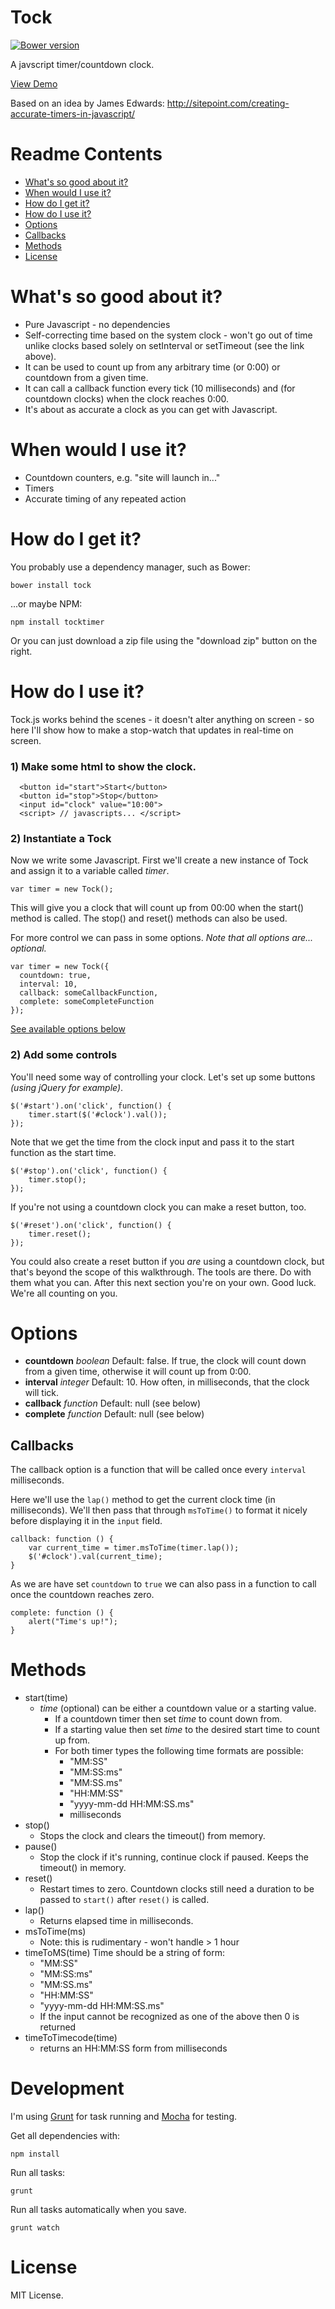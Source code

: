 # Tock #

[![Bower version](https://badge.fury.io/bo/tock.svg)](http://badge.fury.io/bo/tock)

A javscript timer/countdown clock. 

[View Demo](http://deviouschimp.co.uk/misc/tock)

Based on an idea by James Edwards:
http://sitepoint.com/creating-accurate-timers-in-javascript/


# Readme Contents #

 * [What's so good about it?](#whats-so-good-about-it)
 * [When would I use it?](#when-would-i-use-it)
 * [How do I get it?](#how-do-i-get-it)
 * [How do I use it?](#how-do-i-use-it)
 * [Options](#options)
 * [Callbacks](#callbacks)
 * [Methods](#methods)
 * [License](#license)


# What's so good about it? #

* Pure Javascript - no dependencies
* Self-correcting time based on the system clock - won't go out of time unlike clocks based solely on setInterval or setTimeout (see the link above).
* It can be used to count up from any arbitrary time (or 0:00) or countdown from a given time. 
* It can call a callback function every tick (10 milliseconds) and (for countdown clocks) when the clock reaches 0:00.
* It's about as accurate a clock as you can get with Javascript.


# When would I use it? #

 * Countdown counters, e.g. "site will launch in..."
 * Timers
 * Accurate timing of any repeated action


# How do I get it? #

You probably use a dependency manager, such as Bower:

    bower install tock

...or maybe NPM:

    npm install tocktimer

Or you can just download a zip file using the "download zip" button on the right.


# How do I use it? #

Tock.js works behind the scenes - it doesn't alter anything on screen - so here I'll show how to make a stop-watch that updates in real-time on screen.

### 1) Make some html to show the clock. ###

      <button id="start">Start</button> 
      <button id="stop">Stop</button> 
      <input id="clock" value="10:00">
      <script> // javascripts... </script>

### 2) Instantiate a Tock ###

Now we write some Javascript. First we'll create a new instance of Tock and assign it to a variable called *timer*.

    var timer = new Tock();

This will give you a clock that will count up from 00:00 when the start() method is called. The stop() and reset() methods can also be used.

For more control we can pass in some options. *Note that all options are... optional.*

    var timer = new Tock({
      countdown: true,
      interval: 10,
      callback: someCallbackFunction,
      complete: someCompleteFunction
    });

[See available options below](#options)

### 2) Add some controls ###

You'll need some way of controlling your clock. Let's set up some buttons *(using jQuery for example)*.

    $('#start').on('click', function() {
	    timer.start($('#clock').val());
	});

Note that we get the time from the clock input and pass it to the start function as the start time.

    $('#stop').on('click', function() {
	    timer.stop();
	});

If you're not using a countdown clock you can make a reset button, too.

    $('#reset').on('click', function() {
	    timer.reset();
	});

You could also create a reset button if you *are* using a countdown clock, but that's beyond the scope of this walkthrough. The tools are there. Do with them what you can. After this next section you're on your own. Good luck. We're all counting on you.


# Options #

  * **countdown** *boolean*  Default: false. If true, the clock will count down from a given time, otherwise it will count up from 0:00.
  * **interval** *integer* Default: 10. How often, in milliseconds, that the clock will tick.
  * **callback** *function* Default: null (see below)
  * **complete** *function* Default: null (see below)


## Callbacks ##

The callback option is a function that will be called once every `interval` milliseconds.

Here we'll use the `lap()` method to get the current clock time (in milliseconds). We'll then pass that through `msToTime()` to format it nicely before displaying it in the `input` field.

    callback: function () {
        var current_time = timer.msToTime(timer.lap());
        $('#clock').val(current_time);
    }

As we are have set `countdown` to `true` we can also pass in a function to call once the countdown reaches zero.

    complete: function () {
        alert("Time's up!");
    }


# Methods #

 * start(time)
   * *time* (optional) can be either a countdown value or a starting value.
     * If a countdown timer then set *time* to count down from.
     * If a starting value then set *time* to the desired start time to count up from.
     * For both timer types the following time formats are possible:
        * "MM:SS"
        * "MM:SS:ms"
        * "MM:SS.ms"
        * "HH:MM:SS"
        * "yyyy-mm-dd HH:MM:SS.ms"
        * milliseconds
 * stop()
   * Stops the clock and clears the timeout() from memory.
 * pause()
   * Stop the clock if it's running, continue clock if paused. Keeps the timeout() in memory.
 * reset()
   * Restart times to zero. Countdown clocks still need a duration to be passed to `start()` after `reset()` is called.
 * lap()
   * Returns elapsed time in milliseconds.
 * msToTime(ms)
   * Note: this is rudimentary - won't handle > 1 hour
 * timeToMS(time)
   Time should be a string of form:
   * "MM:SS"
   * "MM:SS:ms"
   * "MM:SS.ms"
   * "HH:MM:SS"
   * "yyyy-mm-dd HH:MM:SS.ms"
   * If the input cannot be recognized as one of the above then 0 is returned
 * timeToTimecode(time)
   * returns an HH:MM:SS form from milliseconds


# Development #

I'm using [Grunt](http://gruntjs.com/) for task running and [Mocha](http://mochajs.org/) for testing. 

Get all dependencies with:

    npm install

Run all tasks:

    grunt

Run all tasks automatically when you save.

    grunt watch


# License #

MIT License.
